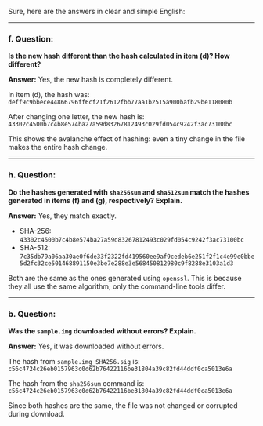 Sure, here are the answers in clear and simple English:

---

### **f. Question:**

**Is the new hash different than the hash calculated in item (d)? How different?**

**Answer:**
Yes, the new hash is completely different.

In item (d), the hash was:
`deff9c9bbece44866796ff6cf21f2612fbb77aa1b2515a900bafb29be118080b`

After changing one letter, the new hash is:
`43302c4500b7c4b8e574ba27a59d83267812493c029fd054c9242f3ac73100bc`

This shows the avalanche effect of hashing: even a tiny change in the file makes the entire hash change.

---

### **h. Question:**

**Do the hashes generated with `sha256sum` and `sha512sum` match the hashes generated in items (f) and (g), respectively? Explain.**

**Answer:**
Yes, they match exactly.

* SHA-256:
  `43302c4500b7c4b8e574ba27a59d83267812493c029fd054c9242f3ac73100bc`
* SHA-512:
  `7c35db79a06aa30ae0f6de33f2322fd419560ee9af9cedeb6e251f2f1c4e99e0bbe5d2fc32ce501468891150e3be7e288e3e568450812980c9f8288e3103a1d3`

Both are the same as the ones generated using `openssl`. This is because they all use the same algorithm; only the command-line tools differ.

---

### **b. Question:**

**Was the `sample.img` downloaded without errors? Explain.**

**Answer:**
Yes, it was downloaded without errors.

The hash from `sample.img_SHA256.sig` is:
`c56c4724c26eb0157963c0d62b76422116be31804a39c82fd44ddf0ca5013e6a`

The hash from the `sha256sum` command is:
`c56c4724c26eb0157963c0d62b76422116be31804a39c82fd44ddf0ca5013e6a`

Since both hashes are the same, the file was not changed or corrupted during download.
